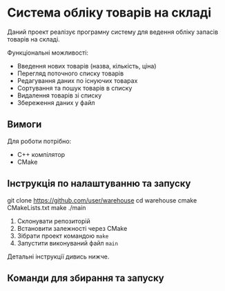 # Система обліку товарів на складі

Даний проект реалізує програмну систему для ведення обліку запасів товарів на складі.

Функціональні можливості:
- Введення нових товарів (назва, кількість, ціна)  
- Перегляд поточного списку товарів
- Редагування даних по існуючих товарах
- Сортування та пошук товарів в списку 
- Видалення товарів зі списку
- Збереження даних у файл

## Вимоги
Для роботи потрібно:
- C++ компілятор
- CMake

## Інструкція по налаштуванню та запуску
git clone https://github.com/user/warehouse
cd warehouse
cmake CMakeLists.txt
make
./main
1. Склонувати репозиторій 
2. Встановити залежності через CMake
3. Зібрати проект командою `make` 
4. Запустити виконуваний файл `main`

Детальні інструкції дивись нижче.

## Команди для збирання та запуску
